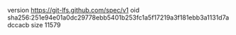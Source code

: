 version https://git-lfs.github.com/spec/v1
oid sha256:251e94e01a0dc29778ebb5401b253fc1a5f17219a3f181ebb3a1131d7adccacb
size 11579
